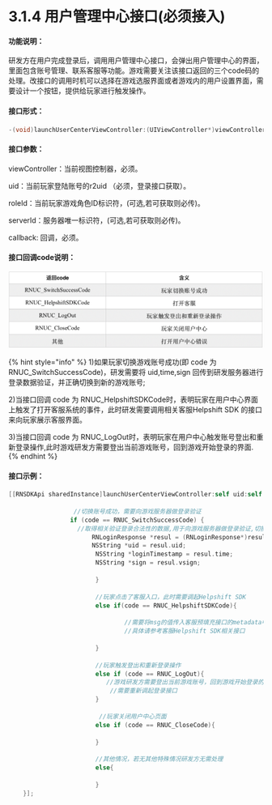 # 3.1.4 用户管理中心接口\(必须接入\)

#### 功能说明：

 研发方在用户完成登录后，调用用户管理中心接口，会弹出用户管理中心的界面，里面包含账号管理、联系客服等功能。游戏需要关注该接口返回的三个code码的处理。改接口的调用时机可以选择在游戏选服界面或者游戏内的用户设置界面，需要设计一个按钮，提供给玩家进行触发操作。

#### 接口形式：

```objectivec
-(void)launchUserCenterViewController:(UIViewController*)viewController uid:(NSString*)uid roleId:(NSString*)roleid serverId:(NSString*)serverid completionHandler:(RNUserCenterHandler)handler;
```

#### 接口参数：

 viewController：当前视图控制器，必须。

 uid：当前玩家登陆账号的r2uid （必须，登录接口获取）。

 roleId：当前玩家游戏角色ID标识符，\(可选,若可获取则必传\)。

 serverId：服务器唯一标识符，\(可选,若可获取则必传\)。

 callback: 回调，必须。

#### 接口回调code说明：

![](../../../.gitbook/assets/jie-ping-20201208-xia-wu-3.50.42.png)

{% hint style="info" %}
1\)如果玩家切换游戏账号成功\(即 code 为 RNUC\_SwitchSuccessCode\)，研发需要将 uid,time,sign 回传到研发服务器进行登录数据验证，并正确切换到新的游戏账号; 

2\)当接口回调 code 为 RNUC\_HelpshiftSDKCode时，表明玩家在用户中心界面上触发了打开客服系统的事件，此时研发需要调用相关客服Helpshift SDK 的接口来向玩家展示客服界面。

3\)当接口回调 code 为 RNUC\_LogOut时，表明玩家在用户中心触发账号登出和重新登录操作,此时游戏研发方需要登出当前游戏账号，回到游戏开始登录的界面.
{% endhint %}

#### 接口示例：

```objectivec
[[RNSDKApi sharedInstance]launchUserCenterViewController:self uid:self.r2uid roleId:@"roleid" serverId:@"50000" completionHandler:^(int code, NSString *msg, id result) {
        
                  //切换账号成功，需要向游戏服务器做登录验证
                 if (code == RNUC_SwitchSuccessCode) {
                   //取得相关验证登录合法性的数据,用于向游戏服务器做登录验证,切换游戏账号
                       RNLoginResponse *resul = (RNLoginResponse*)result;
                       NSString *uid = resul.uid;
                        NSString *loginTimestamp = resul.time;
                        NSString *sign = resul.vsign;
                    
                        }
        
                        //玩家点击了客服入口，此时需要调起Helpshift SDK
                        else if(code == RNUC_HelpshiftSDKCode){
                         
                                //需要将msg的值传入客服预填充接口的metadata中
                                //具体请参考客服Helpshift SDK相关接口
                            
                        }
        
                        //玩家触发登出和重新登录操作
                        else if (code == RNUC_LogOut){
                           //游戏研发方需要登出当前游戏账号，回到游戏开始登录的界面
                            //需要重新调起登录接口
                        }
        
                         //玩家关闭用户中心页面
                        else if (code == RNUC_CloseCode){
                           
                        }
                        
                        //其他情况，若无其他特殊情况研发方无需处理
                        else{
                           
                        }
    }];
```

